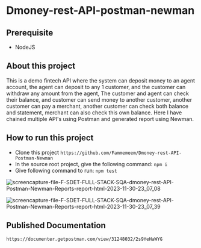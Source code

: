 # Dmoney-rest-API-postman-newman

## Prerequisite
- NodeJS

## About this project
This is a demo fintech API where the system can deposit money to an agent account, the agent can deposit to any 1 customer, and the customer can withdraw any amount from the agent, The customer and agent can check their balance, and customer can send money to another customer, another customer can pay a merchant, another customer can check both balance and statement, merchant can also check this own balance. Here I have chained multiple API's using Postman and generated report using Newman.

## How to run this project
- Clone this project
  ``` https://github.com/Fammemeem/Dmoney-rest-API-Postman-Newman ```
- In the source root project, give the following command:
  ``` npm i ```
- Give following command to run:
  ``` npm test ```
  
![screencapture-file-F-SDET-FULL-STACK-SQA-dmoney-rest-API-Postman-Newman-Reports-report-html-2023-11-30-23_07_08](https://github.com/Fammemeem/Dmoney-rest-API-Postman-Newman/assets/106922643/72662f3b-dd78-436d-897b-a4ad03de22d9)


![screencapture-file-F-SDET-FULL-STACK-SQA-dmoney-rest-API-Postman-Newman-Reports-report-html-2023-11-30-23_07_39](https://github.com/Fammemeem/Dmoney-rest-API-Postman-Newman/assets/106922643/77545836-1e90-43ac-8f07-41a42bd508c3)


  

## Published Documentation
```https://documenter.getpostman.com/view/31248032/2s9YeHaWYG```

##
